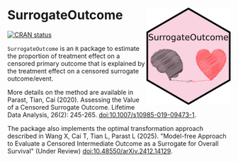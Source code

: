 # SurrogateOutcome <img src="hex_SurrogateOutcome.png" align="right" height="220" alt="SurrogateOutcome hex logo" />

<!-- badges: start -->
[![CRAN status](https://www.r-pkg.org/badges/version/SurrogateOutcome)](https://CRAN.R-project.org/package=SurrogateOutcome)
<!-- badges: end -->

`SurrogateOutcome` is an `R` package to estimate the proportion of treatment effect on a censored primary outcome that is explained by the treatment effect on a censored surrogate outcome/event.  

More details on the method are available in Parast, Tian, Cai (2020). Assessing the Value of a Censored Surrogate Outcome. Lifetime Data Analysis, 26(2): 245-265. [doi:10.1007/s10985-019-09473-1](https://doi.org/10.1007/s10985-019-09473-1). 

The package also implements the optimal transformation approach described in Wang X, Cai T, Tian L, Parast L (2025). "Model-free Approach to Evaluate a Censored Intermediate Outcome as a Surrogate for Overall Survival" (Under Review) [doi:10.48550/arXiv.2412.14129](https://doi.org/10.0.48550/arXiv.2412.14129).
